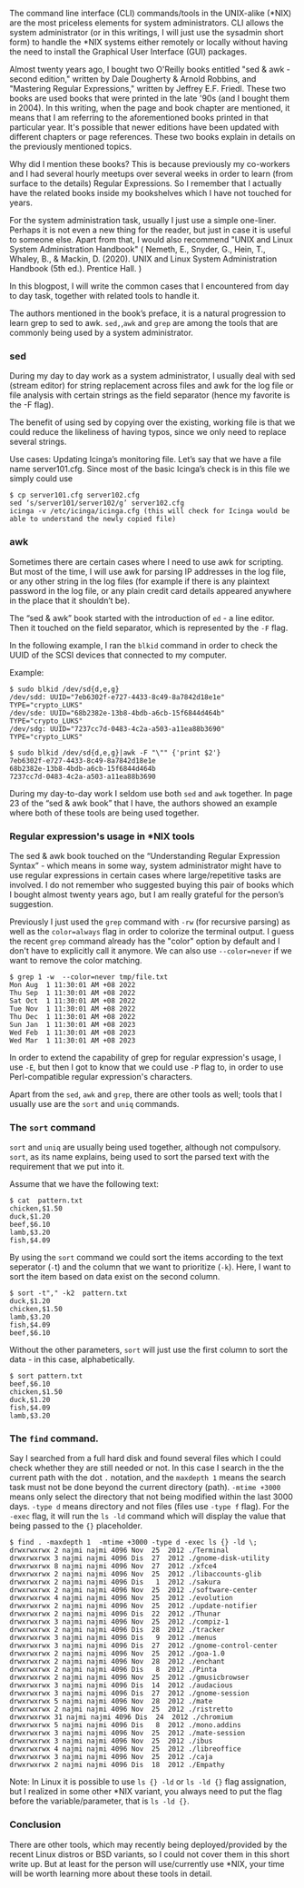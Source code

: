 The command line interface (CLI) commands/tools in the UNIX-alike (\*NIX) are the most priceless elements for system administrators. CLI allows the system administrator  (or in this writings, I will just use the sysadmin short form) to handle the \*NIX systems either remotely or locally without having the need to install the Graphical User Interface (GUI) packages.

Almost twenty years ago, I bought two O'Reilly books entitled "sed & awk - second edition," written by Dale Dougherty & Arnold Robbins, and "Mastering Regular Expressions," written by Jeffrey E.F. Friedl. These two books are used books that were printed in the late '90s (and I bought them in 2004). In this writing, when the page and book chapter are mentioned, it means that I am referring to the aforementioned books printed in that particular year. It's possible that newer editions have been updated with different chapters or page references. These two books explain in details on the previously mentioned topics. 

Why did I mention these books? This is because previously my co-workers and I had several hourly meetups over several weeks in order to learn (from surface to the details) Regular Expressions. So I remember that I actually have the related books inside my bookshelves which I have not touched for years. 

For the system administration task, usually I just use a simple one-liner. Perhaps it is not even a new thing for the reader, but just in case it is useful to someone else. Apart from that, I would also recommend "UNIX and Linux System Administration Handbook" ( Nemeth, E., Snyder, G., Hein, T., Whaley, B., & Mackin, D. (2020). UNIX and Linux System Administration Handbook (5th ed.). Prentice Hall. )

In this blogpost, I will write the common cases that I encountered from day to day task, together with related tools to handle it.

The authors mentioned in the book’s preface, it is a natural progression to learn grep to sed to awk. `sed,`,`awk` and `grep` are among the tools that are commonly being used by a system administrator.

### sed

During my day to day work as a system administrator, I usually deal with sed (stream editor) for string replacement across files and awk for the log file or file analysis with certain strings as the field separator (hence my favorite is the -F flag). 

The benefit of using sed by copying over the existing, working file is that we could reduce the likeliness of having typos, since we only need to replace several strings.

Use cases:
Updating Icinga’s monitoring file. Let’s say that we have a file name server101.cfg. Since most of the basic Icinga’s check is in this file we simply could use

```console
$ cp server101.cfg server102.cfg
sed ‘s/server101/server102/g’ server102.cfg
icinga -v /etc/icinga/icinga.cfg (this will check for Icinga would be able to understand the newly copied file)
```

### awk
Sometimes there are certain cases where I need to use awk for scripting. But most of the time, I will use awk for parsing IP addresses in the log file, or any other string in the log files (for example if there is any plaintext password in the log file, or any plain credit card details appeared anywhere in the place that it shouldn’t be).

The “sed & awk” book started with the introduction of `ed` - a line editor. Then it touched on the field separator, which is represented by the `-F` flag. 

In the following example, I ran the `blkid` command in order to check the UUID of the SCSI devices that connected to my computer.

Example:
```console
$ sudo blkid /dev/sd{d,e,g}
/dev/sdd: UUID="7eb6302f-e727-4433-8c49-8a7842d18e1e" TYPE="crypto_LUKS"
/dev/sde: UUID="68b2382e-13b8-4bdb-a6cb-15f6844d464b" TYPE="crypto_LUKS"
/dev/sdg: UUID="7237cc7d-0483-4c2a-a503-a11ea88b3690" TYPE="crypto_LUKS"
```

```console
$ sudo blkid /dev/sd{d,e,g}|awk -F "\"" {'print $2'}
7eb6302f-e727-4433-8c49-8a7842d18e1e
68b2382e-13b8-4bdb-a6cb-15f6844d464b
7237cc7d-0483-4c2a-a503-a11ea88b3690
```

During my day-to-day work I seldom use both `sed` and `awk` together. In page 23 of the “sed & awk book”  that I have, the authors showed an example where both of these tools are being used together. 


### Regular expression's usage in \*NIX tools

The sed & awk book touched on the “Understanding Regular Expression Syntax” - which means in some way, system administrator might have to use regular expressions in certain cases where large/repetitive tasks are involved. I do not remember who suggested buying this pair of books which I bought almost twenty years ago, but I am really grateful for the person’s suggestion. 

Previously I just used the `grep` command with `-rw` (for recursive parsing) as well as the `color=always` flag in order to colorize the terminal output. I guess the recent `grep` command already has the "color" option by default and I don't have to explicitly call it anymore. We can also use `--color=never` if we want to remove the color matching. 

```console
$ grep 1 -w  --color=never tmp/file.txt 
Mon Aug  1 11:30:01 AM +08 2022
Thu Sep  1 11:30:01 AM +08 2022
Sat Oct  1 11:30:01 AM +08 2022
Tue Nov  1 11:30:01 AM +08 2022
Thu Dec  1 11:30:01 AM +08 2022
Sun Jan  1 11:30:01 AM +08 2023
Wed Feb  1 11:30:01 AM +08 2023
Wed Mar  1 11:30:01 AM +08 2023
```

In order to extend the capability of grep for regular expression's usage, I use `-E`, but then I got to know that we could use `-P` flag to, in order to use Perl-compatible regular expression's characters. 

Apart from the `sed`, `awk` and `grep`, there are other tools as well; tools that I usually use are the `sort` and `uniq` commands. 

### The `sort` command
`sort` and `uniq` are usually being used together, although not compulsory. `sort`, as its name explains, being used to sort the parsed text with the requirement that we put into it.

Assume that we have the following text:

```console
$ cat  pattern.txt 
chicken,$1.50
duck,$1.20
beef,$6.10
lamb,$3.20
fish,$4.09
```

By using the `sort` command we could sort the items according to the text seperator (`-`t) and the column that we want to prioritize (`-k`). Here, I want to sort the item based on data exist on the second column.

```console
$ sort -t"," -k2  pattern.txt 
duck,$1.20
chicken,$1.50
lamb,$3.20
fish,$4.09
beef,$6.10
```

Without the other parameters, `sort` will just use the first column to sort the data - in this case, alphabetically.

```console
$ sort pattern.txt 
beef,$6.10
chicken,$1.50
duck,$1.20
fish,$4.09
lamb,$3.20
```

### The `find` command.

Say I searched from a full hard disk and found several files which I could check whether they are still needed or not.
In this case I search in the the current path with the dot `.` notation, and the `maxdepth 1` means the search task must not be done beyond the current directory (path). `-mtime +3000` means only select the directory that not being modified within the last 3000 days.
`-type d` means directory and not files (files use `-type f` flag). For the `-exec` flag, it will run the `ls -ld` command which will display the value that being passed to the `{}` placeholder. 

```console
$ find . -maxdepth 1  -mtime +3000 -type d -exec ls {} -ld \;
drwxrwxrwx 2 najmi najmi 4096 Nov  25  2012 ./Terminal
drwxrwxrwx 3 najmi najmi 4096 Dis  27  2012 ./gnome-disk-utility
drwxrwxrwx 8 najmi najmi 4096 Nov  27  2012 ./xfce4
drwxrwxrwx 2 najmi najmi 4096 Nov  25  2012 ./libaccounts-glib
drwxrwxrwx 2 najmi najmi 4096 Dis   1  2012 ./sakura
drwxrwxrwx 2 najmi najmi 4096 Nov  25  2012 ./software-center
drwxrwxrwx 4 najmi najmi 4096 Nov  25  2012 ./evolution
drwxrwxrwx 2 najmi najmi 4096 Nov  25  2012 ./update-notifier
drwxrwxrwx 2 najmi najmi 4096 Dis  22  2012 ./Thunar
drwxrwxrwx 3 najmi najmi 4096 Nov  25  2012 ./compiz-1
drwxrwxrwx 2 najmi najmi 4096 Dis  28  2012 ./tracker
drwxrwxrwx 3 najmi najmi 4096 Dis   9  2012 ./menus
drwxrwxrwx 3 najmi najmi 4096 Dis  27  2012 ./gnome-control-center
drwxrwxrwx 2 najmi najmi 4096 Nov  25  2012 ./goa-1.0
drwxrwxrwx 2 najmi najmi 4096 Nov  28  2012 ./enchant
drwxrwxrwx 2 najmi najmi 4096 Dis   8  2012 ./Pinta
drwxrwxrwx 2 najmi najmi 4096 Nov  25  2012 ./gmusicbrowser
drwxrwxrwx 3 najmi najmi 4096 Dis  14  2012 ./audacious
drwxrwxrwx 3 najmi najmi 4096 Dis  27  2012 ./gnome-session
drwxrwxrwx 5 najmi najmi 4096 Nov  28  2012 ./mate
drwxrwxrwx 2 najmi najmi 4096 Nov  25  2012 ./ristretto
drwxrwxrwx 31 najmi najmi 4096 Dis  24  2012 ./chromium
drwxrwxrwx 5 najmi najmi 4096 Dis   8  2012 ./mono.addins
drwxrwxrwx 3 najmi najmi 4096 Nov  25  2012 ./mate-session
drwxrwxrwx 3 najmi najmi 4096 Nov  25  2012 ./ibus
drwxrwxrwx 4 najmi najmi 4096 Nov  25  2012 ./libreoffice
drwxrwxrwx 3 najmi najmi 4096 Nov  25  2012 ./caja
drwxrwxrwx 2 najmi najmi 4096 Dis  18  2012 ./Empathy
```
Note: In Linux it is possible to use `ls {} -ld` or `ls -ld {}` flag assignation, but I realized in some other \*NIX variant, you always need to put the flag before the variable/parameter, that is `ls -ld {}`. 

### Conclusion
There are other tools, which may recently being deployed/provided by the recent Linux distros or BSD variants, so I could not cover them in this short write up. But at least for the person will use/currently use \*NIX, your time will be worth learning more about these tools in detail.
